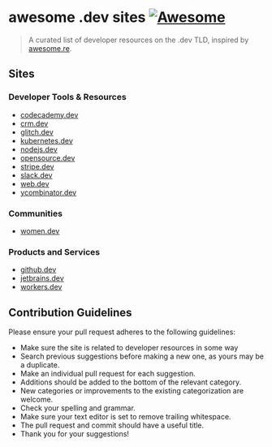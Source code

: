 # awesome .dev sites [![Awesome](https://cdn.rawgit.com/sindresorhus/awesome/d7305f38d29fed78fa85652e3a63e154dd8e8829/media/badge.svg)](https://github.com/sindresorhus/awesome)

> A curated list of developer resources on the .dev TLD, inspired by [awesome.re](http://awesome.re).

## Sites

### Developer Tools & Resources

- [codecademy.dev](https://codecademy.dev/)
- [crm.dev](crm.dev)
- [glitch.dev](https://glitch.dev/)
- [kubernetes.dev](https://kubernetes.dev/)
- [nodejs.dev](https://nodejs.dev/)
- [opensource.dev](https://opensource.dev/)
- [stripe.dev](https://stripe.dev/)
- [slack.dev](https://slack.dev/)
- [web.dev](https://web.dev/)
- [ycombinator.dev](https://ycombinator.dev/)


### Communities

- [women.dev](https://women.dev/)


### Products and Services

- [github.dev](https://github.dev/)
- [jetbrains.dev](https://jetbrains.dev/)
- [workers.dev](https://workers.dev/)

## Contribution Guidelines

Please ensure your pull request adheres to the following guidelines:

- Make sure the site is related to developer resources in some way
- Search previous suggestions before making a new one, as yours may be a duplicate.
- Make an individual pull request for each suggestion.
- Additions should be added to the bottom of the relevant category.
- New categories or improvements to the existing categorization are welcome.
- Check your spelling and grammar.
- Make sure your text editor is set to remove trailing whitespace.
- The pull request and commit should have a useful title.
- Thank you for your suggestions!
